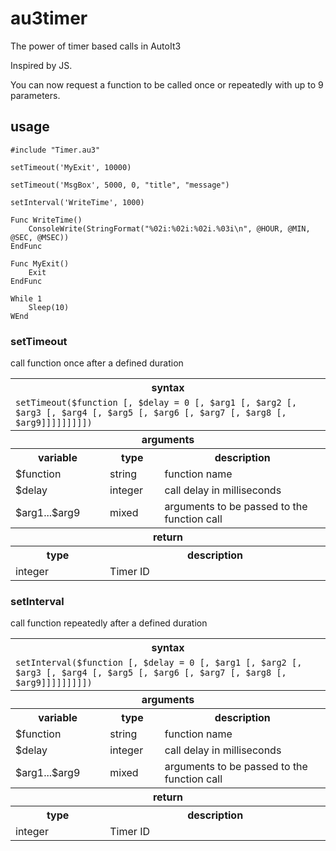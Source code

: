 # au3timer
The power of timer based calls in AutoIt3

Inspired by JS.

You can now request a function to be called once or repeatedly with up to 9 parameters.

## usage

```AutoIt
#include "Timer.au3"

setTimeout('MyExit', 10000)

setTimeout('MsgBox', 5000, 0, "title", "message")

setInterval('WriteTime', 1000)

Func WriteTime()
    ConsoleWrite(StringFormat("%02i:%02i:%02i.%03i\n", @HOUR, @MIN, @SEC, @MSEC))
EndFunc

Func MyExit()
    Exit
EndFunc

While 1
    Sleep(10)
WEnd
```

### setTimeout

call function once after a defined duration

<table>
  <tr>
    <th colspan="3">syntax</th>
  </tr>
  <tr>
    <td colspan="3"><code>setTimeout($function [, $delay = 0 [, $arg1 [, $arg2 [, $arg3 [, $arg4 [, $arg5 [, $arg6 [, $arg7 [, $arg8 [, $arg9]]]]]]]]])</code></td>
  </tr>
  <tr>
    <th colspan="3">arguments</th>
  </tr>
  <tr>
    <th>variable</th>
    <th>type</th>
    <th>description</th>
  </tr>
  <tr>
    <td>$function</td>
    <td>string</td>
    <td>function name</td>
  </tr>
  <tr>
    <td>$delay</td>
    <td>integer</td>
    <td>call delay in milliseconds</td>
  </tr>
  <tr>
    <td>$arg1...$arg9</td>
    <td>mixed</td>
    <td>arguments to be passed to the function call</td>
  </tr>
  <tr>
    <th colspan="3">return</th>
  </tr>
  <tr>
    <th>type</th>
    <th colspan="2">description</th>
  </tr>
  <tr>
    <td>integer</td>
    <td colspan="2">Timer ID</td>
  </tr>
</table>

### setInterval

call function repeatedly after a defined duration

<table>
  <tr>
    <th colspan="3">syntax</th>
  </tr>
  <tr>
    <td colspan="3"><code>setInterval($function [, $delay = 0 [, $arg1 [, $arg2 [, $arg3 [, $arg4 [, $arg5 [, $arg6 [, $arg7 [, $arg8 [, $arg9]]]]]]]]])</code></td>
  </tr>
  <tr>
    <th colspan="3">arguments</th>
  </tr>
  <tr>
    <th>variable</th>
    <th>type</th>
    <th>description</th>
  </tr>
  <tr>
    <td>$function</td>
    <td>string</td>
    <td>function name</td>
  </tr>
  <tr>
    <td>$delay</td>
    <td>integer</td>
    <td>call delay in milliseconds</td>
  </tr>
  <tr>
    <td>$arg1...$arg9</td>
    <td>mixed</td>
    <td>arguments to be passed to the function call</td>
  </tr>
  <tr>
    <th colspan="3">return</th>
  </tr>
  <tr>
    <th>type</th>
    <th colspan="2">description</th>
  </tr>
  <tr>
    <td>integer</td>
    <td colspan="2">Timer ID</td>
  </tr>
</table>
